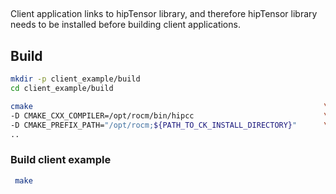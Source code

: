 ##
Client application links to hipTensor library, and therefore hipTensor library needs to be installed before building client applications.


## Build
```bash
mkdir -p client_example/build
cd client_example/build
```

```bash
cmake                                                                 \
-D CMAKE_CXX_COMPILER=/opt/rocm/bin/hipcc                             \
-D CMAKE_PREFIX_PATH="/opt/rocm;${PATH_TO_CK_INSTALL_DIRECTORY}"      \
..
```

### Build client example
```bash
 make 
```
